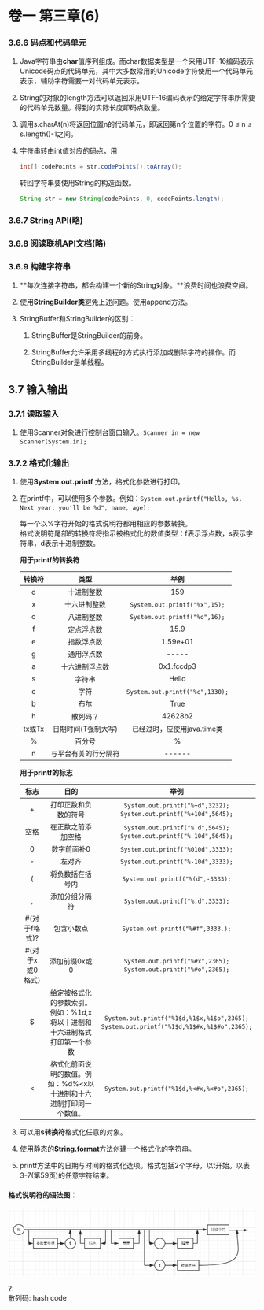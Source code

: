 # 卷一 第三章(6)

### 3.6.6 码点和代码单元

1. Java字符串由**char**值序列组成。而char数据类型是一个采用UTF-16编码表示Unicode码点的代码单元，其中大多数常用的Unicode字符使用一个代码单元表示，辅助字符需要一对代码单元表示。

2. String的对象的length方法可以返回采用UTF-16编码表示的给定字符串所需要的代码单元数量。得到的实际长度即码点数量。

3. 调用s.charAt(n)将返回位置n的代码单元，即返回第n个位置的字符。0 ≤ n ≤ s.length()-1之间。

4. 字符串转由int值对应的码点，用

   ```java
   int[] codePoints = str.codePoints().toArray();
   ```

   转回字符串要使用String的构造函数。

   ```java
   String str = new String(codePoints, 0, codePoints.length);
   ```
### 3.6.7 String API(略)
### 3.6.8 阅读联机API文档(略)
### 3.6.9 构建字符串
1. **每次连接字符串，都会构建一个新的String对象。**浪费时间也浪费空间。

2. 使用**StringBuilder类**避免上述问题。使用append方法。

3. StringBuffer和StringBuilder的区别：

   1. StringBuffer是StringBuilder的前身。

   2. StringBuffer允许采用多线程的方式执行添加或删除字符的操作。而StringBuilder是单线程。
## 3.7 输入输出
### 3.7.1 读取输入

1. 使用Scanner对象进行控制台窗口输入。```Scanner in = new Scanner(System.in); ```


### 3.7.2 格式化输出

1. 使用**System.out.printf** 方法，格式化参数进行打印。

2. 在printf中，可以使用多个参数。例如：```System.out.printf("Hello, %s. Next year, you'll be %d", name, age);```

   每一个以%字符开始的格式说明符都用相应的参数转换。  
   格式说明符尾部的转换符将指示被格式化的数值类型：f表示浮点数，s表示字符串，d表示十进制整数。

   **用于printf的转换符**

   | 转换符 |         类型         |                举例                 |
   | :----: | :------------------: | :---------------------------------: |
   |   d    |      十进制整数      |                 159                 |
   |   x    |     十六进制整数     |  ```System.out.printf("%x",15);```  |
   |   o    |      八进制整数      |  ```System.out.printf("%o",16);```  |
   |   f    |      定点浮点数      |                15.9                 |
   |   e    |      指数浮点数      |              1.59e+01               |
   |   g    |      通用浮点数      |                -----                |
   |   a    |    十六进制浮点数    |             0x1.fccdp3              |
   |   s    |        字符串        |                Hello                |
   |   c    |         字符         | ```System.out.printf("%c",1330);``` |
   |   b    |         布尔         |                True                 |
   |   h    |       散列码？       |               42628b2               |
   | tx或Tx | 日期时间(T强制大写)  |     已经过时，应使用java.time类     |
   |   %    |        百分号        |                  %                  |
   |   n    | 与平台有关的行分隔符 |               ------                |

   **用于printf的标志**

   |      标志       |                             目的                             |                             举例                             |
   | :-------------: | :----------------------------------------------------------: | :----------------------------------------------------------: |
   |        +        |                     打印正数和负数的符号                     | ```System.out.printf("%+d",3232);```<br/> ```System.out.printf("%+10d",5645);``` |
   |      空格       |                      在正数之前添加空格                      | ```System.out.printf("% d",5645);```<br/> ```System.out.printf("% 10d",5645);``` |
   |        0        |                         数字前面补0                          |            ```System.out.printf("%010d",3333);```            |
   |        -        |                            左对齐                            |            ```System.out.printf("%-10d",3333);```            |
   |        (        |                       将负数括在括号内                       |            ```System.out.printf("%(d",-3333);```             |
   |        ,        |                        添加分组分隔符                        |             ```System.out.printf("%,d",3333);```             |
   |  #(对于f格式)?  |                          包含小数点                          |            ```System.out.printf("%#f",3333.);```             |
   | #(对于x或0格式) |                        添加前缀0x或0                         | ```System.out.printf("%#x",2365);```<br />```System.out.printf("%#o",2365);``` |
   |        $        | 给定被格式化的参数索引。例如：%1$d,%1$x将以十进制和十六进制格式打印第一个参数 | ```System.out.printf("%1$d,%1$x,%1$o",2365);```<br />```System.out.printf("%1$d,%1$#x,%1$#o",2365);``` |
   |        <        | 格式化前面说明的数值。例如：%d%<x以十进制和十六进制打印同一个数值。 |       ```System.out.printf("%1$d,%<#x,%<#o",2365);```        |

3. 可以用**s转换符**格式化任意的对象。

4. 使用静态的**String.format**方法创建一个格式化的字符串。

5. printf方法中的日期与时间的格式化选项。格式包括2个字母，以t开始。以表3-7(第59页)的任意字符结束。

#### 格式说明符的语法图：

![](imgs/格式说明符语法图.png)

?:  
散列码: hash code
